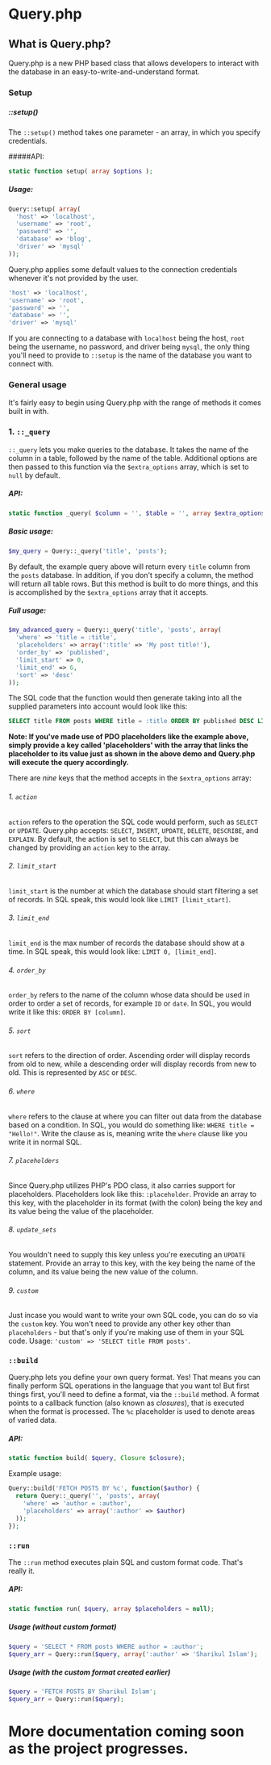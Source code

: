 Query.php
=========

## What is Query.php?
Query.php is a new PHP based class that allows developers to interact with the database in an easy-to-write-and-understand format. 

### Setup
##### ::setup()
The `::setup()` method takes one parameter - an array, in which you specify credentials.

#####API: 
```php
static function setup( array $options );
```

##### Usage:
```php
Query::setup( array(
  'host' => 'localhost',
  'username' => 'root',
  'password' => '',
  'database' => 'blog',
  'driver' => 'mysql'
));
```

Query.php applies some default values to the connection credentials whenever it's not provided by the user.

```php
'host' => 'localhost',
'username' => 'root',
'password' => '',
'database' => '',
'driver' => 'mysql'
```

If you are connecting to a database with `localhost` being the host, `root` being the username, no password, and driver being `mysql`, the only thing you'll need to provide to `::setup` is the name of the database you want to connect with.

### General usage
It's fairly easy to begin using Query.php with the range of methods it comes built in with. 

### 1. `::_query`
`::_query` lets you make queries to the database. It takes the name of the column in a table, followed by the name of the table. Additional options are then passed to this function via the `$extra_options` array, which is set to `null` by default.

##### API:
```php
static function _query( $column = '', $table = '', array $extra_options = null ); 
```

##### Basic usage:
```php
$my_query = Query::_query('title', 'posts');
```

By default, the example query above will return every `title` column from the `posts` database. In addition, if you don't specify a column, the method will return all table rows. But this method is built to do more things, and this is accomplished by the `$extra_options` array that it accepts.

##### Full usage:
```php
$my_advanced_query = Query::_query('title', 'posts', array(
  'where' => 'title = :title',
  'placeholders' => array(':title' => 'My post title!'),
  'order_by' => 'published',
  'limit_start' => 0,
  'limit_end' => 6,
  'sort' => 'desc'
));
```

The SQL code that the function would then generate taking into all the supplied parameters into account would look like this:

```sql
SELECT title FROM posts WHERE title = :title ORDER BY published DESC LIMIT 0,6
```

**Note: If you've made use of PDO placeholders like the example above, simply provide a key called 'placeholders' with the array that links the placeholder to its value just as shown in the above demo and Query.php will execute the query accordingly.**

There are *nine* keys that the method accepts in the `$extra_options` array:

###### 1. `action`
`action` refers to the operation the SQL code would perform, such as `SELECT` or `UPDATE`. Query.php accepts: `SELECT`, `INSERT`, `UPDATE`, `DELETE`, `DESCRIBE`, and `EXPLAIN`. By default, the action is set to `SELECT`, but this can always be changed by providing an `action` key to the array. 

###### 2. `limit_start`
`limit_start` is the number at which the database should start filtering a set of records. In SQL speak, this would look like `LIMIT [limit_start]`.

###### 3. `limit_end`
`limit_end` is the max number of records the database should show at a time. In SQL speak, this would look like: `LIMIT 0, [limit_end]`. 

###### 4. `order_by`
`order_by` refers to the name of the column whose data should be used in order to order a set of records, for example `ID` or `date`. In SQL, you would write it like this: `ORDER BY [column]`.

###### 5. `sort`
`sort` refers to the direction of order. Ascending order will display records from old to new, while a descending order will display records from new to old. This is represented by `ASC` or `DESC`. 

###### 6. `where`
`where` refers to the clause at where you can filter out data from the database based on a condition. In SQL, you would do something like: `WHERE title = "Hello!"`. Write the clause as is, meaning write the `where` clause like you write it in normal SQL.

###### 7. `placeholders`
Since Query.php utilizes PHP's PDO class, it also carries support for placeholders. Placeholders look like this: `:placeholder`. Provide an array to this key, with the placeholder in its format (with the colon) being the key and its value being the value of the placeholder.

###### 8. `update_sets`
You wouldn't need to supply this key unless you're executing an `UPDATE` statement. Provide an array to this key, with the key being the name of the column, and its value being the new value of the column. 

###### 9. `custom`
Just incase you would want to write your own SQL code, you can do so via the `custom` key. You won't need to provide any other key other than `placeholders` - but that's only if you're making use of them in your SQL code. Usage: `'custom' => 'SELECT title FROM posts'`.

### `::build`
Query.php lets you define your own query format. Yes! That means you can finally perform SQL operations in the language that you want to! But first things first, you'll need to define a format, via the `::build` method. A format points to a callback function (also known as _closures_), that is executed when the format is processed. The `%c` placeholder is used to denote areas of varied data.

##### API:
```php
static function build( $query, Closure $closure);   
```

Example usage:
```php
Query::build('FETCH POSTS BY %c', function($author) {
  return Query::_query('', 'posts', array(
    'where' => 'author = :author',
    'placeholders' => array(':author' => $author)
  ));
});
```

### `::run`
The `::run` method executes plain SQL and custom format code. That's really it.

##### API:
```php
static function run( $query, array $placeholders = null);
```

##### Usage (without custom format)
```php
$query = 'SELECT * FROM posts WHERE author = :author';
$query_arr = Query::run($query, array(':author' => 'Sharikul Islam');
```

##### Usage (with the custom format created earlier)
```php
$query = 'FETCH POSTS BY Sharikul Islam';
$query_arr = Query::run($query);
```

# More documentation coming soon as the project progresses.
